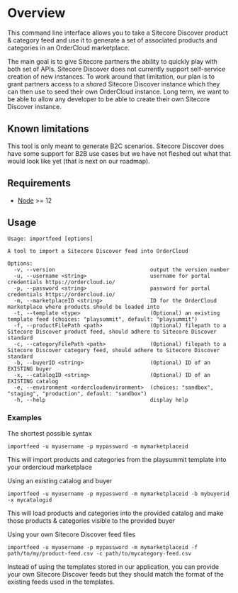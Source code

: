 # Overview

This command line interface allows you to take a Sitecore Discover product & category feed and use it to generate a set of associated products and categories in an OrderCloud marketplace.

The main goal is to give Sitecore partners the ability to quickly play with both set of APIs. Sitecore Discover does not currently support self-service creation of new instances. To work around that limitation, our plan is to grant partners access to a _shared_ Sitecore Discover instance which they can then use to seed their own OrderCloud instance. Long term, we want to be able to allow any developer to be able to create their own Sitecore Discover instance.

## Known limitations

This tool is only meant to generate B2C scenarios. Sitecore Discover does have some support for B2B use cases but we have not fleshed out what that would look like yet (that is next on our roadmap).

## Requirements

- [Node](https://nodejs.org/en/) >= 12

## Usage

```shell
Usage: importfeed [options]

A tool to import a Sitecore Discover feed into OrderCloud

Options:
  -v, --version                              output the version number
  -u, --username <string>                    username for portal credentials https://ordercloud.io/
  -p, --password <string>                    password for portal credentials https://ordercloud.io/
  -m, --marketplaceID <string>               ID for the OrderCloud marketplace where products should be loaded into
  -t, --template <type>                      (Optional) an existing template feed (choices: "playsummit", default: "playsummit")
  -f, --productFilePath <path>               (Optional) filepath to a Sitecore Discover product feed, should adhere to Sitecore Discover standard
  -c, --categoryFilePath <path>              (Optional) filepath to a Sitecore Discover category feed, should adhere to Sitecore Discover standard
  -b, --buyerID <string>                     (Optional) ID of an EXISTING buyer
  -x, --catalogID <string>                   (Optional) ID of an EXISTING catalog
  -e, --environment <ordercloudenvironment>  (choices: "sandbox", "staging", "production", default: "sandbox")
  -h, --help                                 display help
```

### Examples

The shortest possible syntax

```shell
importfeed -u myusername -p mypassword -m mymarketplaceid
```

This will import products and categories from the playsummit template into your ordercloud marketplace

Using an existing catalog and buyer

```shell
importfeed -u myusername -p mypassword -m mymarketplaceid -b mybuyerid -x mycatalogid
```

This will load products and categories into the provided catalog and make those products & categories visible to the provided buyer

Using your own Sitecore Discover feed files

```shell
importfeed -u myusername -p mypassword -m mymarketplaceid -f path/to/my/product-feed.csv -c path/to/mycategory-feed.csv
```

Instead of using the templates stored in our application, you can provide your own Sitecore Discover feeds but they should match the format of the existing feeds used in the templates.
